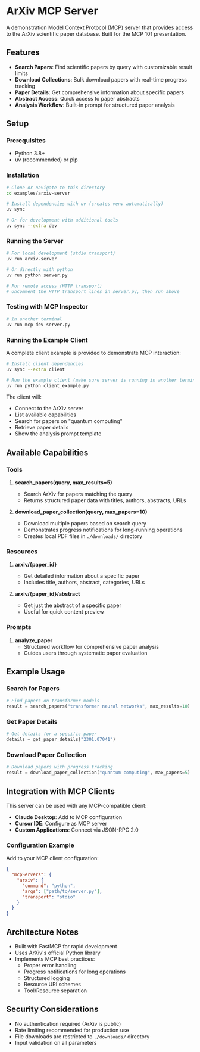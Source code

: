# ArXiv MCP Server

A demonstration Model Context Protocol (MCP) server that provides access to the ArXiv scientific paper database. Built for the MCP 101 presentation.

## Features

- **Search Papers**: Find scientific papers by query with customizable result limits
- **Download Collections**: Bulk download papers with real-time progress tracking
- **Paper Details**: Get comprehensive information about specific papers
- **Abstract Access**: Quick access to paper abstracts
- **Analysis Workflow**: Built-in prompt for structured paper analysis

## Setup

### Prerequisites
- Python 3.8+ 
- uv (recommended) or pip

### Installation

```bash
# Clone or navigate to this directory
cd examples/arxiv-server

# Install dependencies with uv (creates venv automatically)
uv sync

# Or for development with additional tools
uv sync --extra dev
```

### Running the Server

```bash
# For local development (stdio transport)
uv run arxiv-server

# Or directly with python
uv run python server.py

# For remote access (HTTP transport)
# Uncomment the HTTP transport lines in server.py, then run above
```

### Testing with MCP Inspector

```bash
# In another terminal
uv run mcp dev server.py
```

### Running the Example Client

A complete client example is provided to demonstrate MCP interaction:

```bash
# Install client dependencies
uv sync --extra client

# Run the example client (make sure server is running in another terminal)
uv run python client_example.py
```

The client will:
- Connect to the ArXiv server
- List available capabilities
- Search for papers on "quantum computing"
- Retrieve paper details
- Show the analysis prompt template

## Available Capabilities

### Tools

1. **search_papers(query, max_results=5)**
   - Search ArXiv for papers matching the query
   - Returns structured paper data with titles, authors, abstracts, URLs

2. **download_paper_collection(query, max_papers=10)**
   - Download multiple papers based on search query
   - Demonstrates progress notifications for long-running operations
   - Creates local PDF files in `./downloads/` directory

### Resources

1. **arxiv/{paper_id}**
   - Get detailed information about a specific paper
   - Includes title, authors, abstract, categories, URLs

2. **arxiv/{paper_id}/abstract**
   - Get just the abstract of a specific paper
   - Useful for quick content preview

### Prompts

1. **analyze_paper**
   - Structured workflow for comprehensive paper analysis
   - Guides users through systematic paper evaluation

## Example Usage

### Search for Papers
```python
# Find papers on transformer models
result = search_papers("transformer neural networks", max_results=10)
```

### Get Paper Details
```python
# Get details for a specific paper
details = get_paper_details("2301.07041")
```

### Download Paper Collection
```python
# Download papers with progress tracking
result = download_paper_collection("quantum computing", max_papers=5)
```

## Integration with MCP Clients

This server can be used with any MCP-compatible client:

- **Claude Desktop**: Add to MCP configuration
- **Cursor IDE**: Configure as MCP server
- **Custom Applications**: Connect via JSON-RPC 2.0

### Configuration Example

Add to your MCP client configuration:

```json
{
  "mcpServers": {
    "arxiv": {
      "command": "python",
      "args": ["path/to/server.py"],
      "transport": "stdio"
    }
  }
}
```

## Architecture Notes

- Built with FastMCP for rapid development
- Uses ArXiv's official Python library
- Implements MCP best practices:
  - Proper error handling
  - Progress notifications for long operations
  - Structured logging
  - Resource URI schemes
  - Tool/Resource separation

## Security Considerations

- No authentication required (ArXiv is public)
- Rate limiting recommended for production use
- File downloads are restricted to `./downloads/` directory
- Input validation on all parameters
